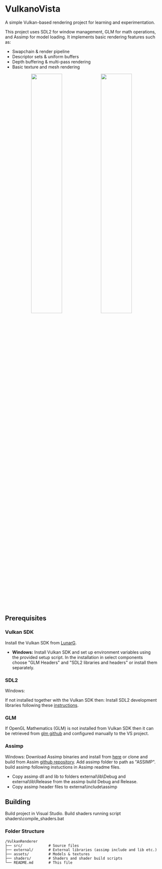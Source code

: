 # VulkanoVista
A simple Vulkan-based rendering project for learning and experimentation.

This project uses SDL2 for window management, GLM for math operations, and Assimp for model loading. It implements basic rendering features such as:
* Swapchain & render pipeline
* Descriptor sets & uniform buffers
* Depth buffering & multi-pass rendering
* Basic texture and mesh rendering
  
<p align="center">
  <img src="https://github.com/user-attachments/assets/0182032e-b0cb-4e1d-a2b6-03411b94bf9b" width="45%">
  <img src="https://github.com/user-attachments/assets/c4fd0e5c-f65b-4e91-bc13-15c00ff7f490" width="45%">
</p>


## Prerequisites

### Vulkan SDK
Install the Vulkan SDK from [LunarG](https://vulkan.lunarg.com/sdk/home).
- **Windows:** Install Vulkan SDK and set up environment variables using the provided setup script. In the installation in select components choose "GLM Headers" and "SDL2 libraries and headers" or install them separately.


### SDL2
Windows:

If not installed together with the Vulkan SDK then:
Install SDL2 development libraries following these [instructions](https://wiki.libsdl.org/SDL2/Installation).


### GLM
  If OpenGL Mathematics (GLM) is not installed from Vulkan SDK then it can be retrieved from [glm github](https://github.com/g-truc/glm) and configured manually to the VS project.

### Assimp

  Windows: Download Assimp binaries and install from [here](https://kimkulling.itch.io/the-asset-importer-lib) or clone and build from Assim [github repository](https://github.com/assimp/assimp). Add assimp folder to path as "ASSIMP". build assimp following instuctions in Assimp readme files. 
  * Copy assimp dll and lib to folders external\lib\Debug and  external\lib\Release from the assimp build Debug and Release.
  * Copy assimp header files to external\include\assimp

## Building
Build project in Visual Studio. Build shaders running script shaders\compile_shaders.bat

### Folder Structure

```
/VulkanRenderer
├── src/            # Source files
├── external/       # External libraries (assimp include and lib etc.)
├── assets/         # Models & textures
├── shaders/        # Shaders and shader build scripts
└── README.md       # This file
```

